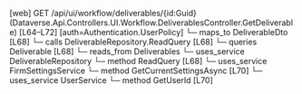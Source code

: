 [web] GET /api/ui/workflow/deliverables/{id:Guid}  (Dataverse.Api.Controllers.UI.Workflow.DeliverablesController.GetDeliverable)  [L64–L72] [auth=Authentication.UserPolicy]
  └─ maps_to DeliverableDto [L68]
  └─ calls DeliverableRepository.ReadQuery [L68]
  └─ queries Deliverable [L68]
    └─ reads_from Deliverables
  └─ uses_service DeliverableRepository
    └─ method ReadQuery [L68]
  └─ uses_service FirmSettingsService
    └─ method GetCurrentSettingsAsync [L70]
  └─ uses_service UserService
    └─ method GetUserId [L70]

